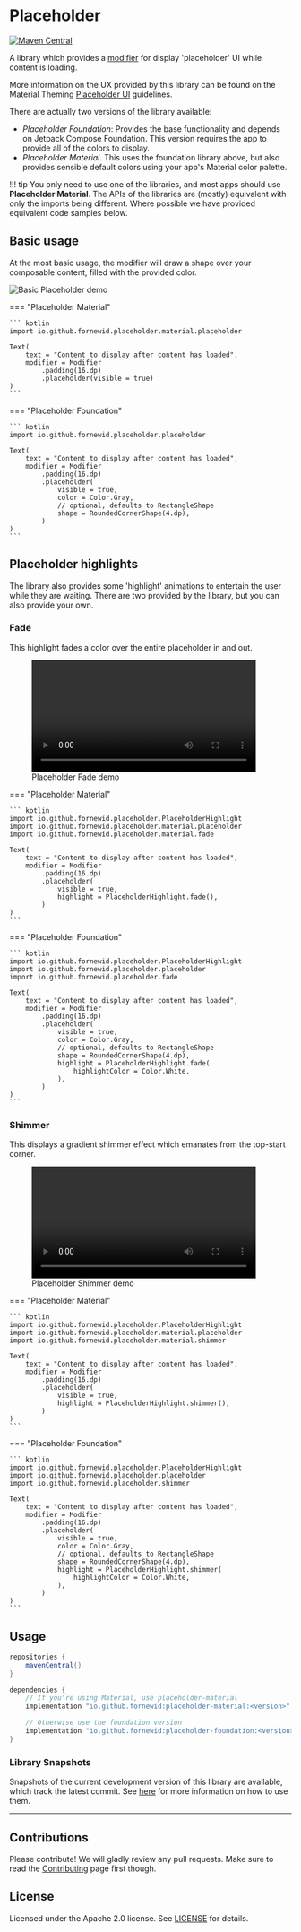 # Placeholder

[![Maven Central](https://img.shields.io/maven-central/v/io.github.fornewid/placeholder-foundation)](https://search.maven.org/search?q=g:io.github.fornewid%20placeholder)

A library which provides a [modifier][modifier] for display 'placeholder' UI while content is loading.

More information on the UX provided by this library can be found on the Material Theming [Placeholder UI](https://material.io/design/communication/launch-screen.html#placeholder-ui) guidelines.

There are actually two versions of the library available:

* *Placeholder Foundation*: Provides the base functionality and depends on Jetpack Compose Foundation. This version requires the app to provide all of the colors to display.
* *Placeholder Material*. This uses the foundation library above, but also provides sensible default colors using your app's Material color palette.

!!! tip
    You only need to use one of the libraries, and most apps should use **Placeholder Material**. The APIs of the libraries are (mostly) equivalent with only the imports being different. Where possible we have provided equivalent code samples below.

## Basic usage

At the most basic usage, the modifier will draw a shape over your composable content, filled with the provided color.

![Basic Placeholder demo](basic.jpg)

=== "Placeholder Material"

    ``` kotlin
    import io.github.fornewid.placeholder.material.placeholder

    Text(
        text = "Content to display after content has loaded",
        modifier = Modifier
            .padding(16.dp)
            .placeholder(visible = true)
    )
    ```

=== "Placeholder Foundation"

    ``` kotlin
    import io.github.fornewid.placeholder.placeholder

    Text(
        text = "Content to display after content has loaded",
        modifier = Modifier
            .padding(16.dp)
            .placeholder(
                visible = true,
                color = Color.Gray,
                // optional, defaults to RectangleShape
                shape = RoundedCornerShape(4.dp),
            )
    )
    ```

## Placeholder highlights

The library also provides some 'highlight' animations to entertain the user while they are waiting. There are two provided by the library, but you can also provide your own.

### Fade

This highlight fades a color over the entire placeholder in and out.

<figure>
    <video width="400" controls loop>
    <source src="fade.mp4" type="video/mp4">
        Your browser does not support the video tag.
    </video>
    <figcaption>Placeholder Fade demo</figcaption>
</figure>

=== "Placeholder Material"

    ``` kotlin
    import io.github.fornewid.placeholder.PlaceholderHighlight
    import io.github.fornewid.placeholder.material.placeholder
    import io.github.fornewid.placeholder.material.fade

    Text(
        text = "Content to display after content has loaded",
        modifier = Modifier
            .padding(16.dp)
            .placeholder(
                visible = true,
                highlight = PlaceholderHighlight.fade(),
            )
    )
    ```

=== "Placeholder Foundation"

    ``` kotlin
    import io.github.fornewid.placeholder.PlaceholderHighlight
    import io.github.fornewid.placeholder.placeholder
    import io.github.fornewid.placeholder.fade

    Text(
        text = "Content to display after content has loaded",
        modifier = Modifier
            .padding(16.dp)
            .placeholder(
                visible = true,
                color = Color.Gray,
                // optional, defaults to RectangleShape
                shape = RoundedCornerShape(4.dp),
                highlight = PlaceholderHighlight.fade(
                    highlightColor = Color.White,
                ),
            )
    )
    ```

### Shimmer

This displays a gradient shimmer effect which emanates from the top-start corner.

<figure>
    <video width="400" controls loop>
    <source src="shimmer.mp4" type="video/mp4">
        Your browser does not support the video tag.
    </video>
    <figcaption>Placeholder Shimmer demo</figcaption>
</figure>

=== "Placeholder Material"

    ``` kotlin
    import io.github.fornewid.placeholder.PlaceholderHighlight
    import io.github.fornewid.placeholder.material.placeholder
    import io.github.fornewid.placeholder.material.shimmer

    Text(
        text = "Content to display after content has loaded",
        modifier = Modifier
            .padding(16.dp)
            .placeholder(
                visible = true,
                highlight = PlaceholderHighlight.shimmer(),
            )
    )
    ```

=== "Placeholder Foundation"

    ``` kotlin
    import io.github.fornewid.placeholder.PlaceholderHighlight
    import io.github.fornewid.placeholder.placeholder
    import io.github.fornewid.placeholder.shimmer

    Text(
        text = "Content to display after content has loaded",
        modifier = Modifier
            .padding(16.dp)
            .placeholder(
                visible = true,
                color = Color.Gray,
                // optional, defaults to RectangleShape
                shape = RoundedCornerShape(4.dp),
                highlight = PlaceholderHighlight.shimmer(
                    highlightColor = Color.White,
                ),
            )
    )
    ```

## Usage

``` groovy
repositories {
    mavenCentral()
}

dependencies {
    // If you're using Material, use placeholder-material
    implementation "io.github.fornewid:placeholder-material:<version>"

    // Otherwise use the foundation version
    implementation "io.github.fornewid:placeholder-foundation:<version>"
}
```

### Library Snapshots

Snapshots of the current development version of this library are available, which track the latest commit. See [here](../using-snapshot-version) for more information on how to use them.

---

## Contributions

Please contribute! We will gladly review any pull requests.
Make sure to read the [Contributing](../contributing) page first though.

## License

Licensed under the Apache 2.0 license. See [LICENSE](../LICENSE) for details.

  [modifier]: https://developer.android.com/reference/kotlin/androidx/compose/ui/Modifier
